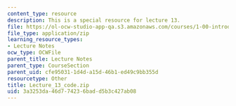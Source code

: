 ```yaml
---
content_type: resource
description: This is a special resource for lecture 13.
file: https://ol-ocw-studio-app-qa.s3.amazonaws.com/courses/1-00-introduction-to-computers-and-engineering-problem-solving-spring-2012/3a3253da46d774236badd5b3c427ab08_Lecture_13_code.zip
file_type: application/zip
learning_resource_types:
- Lecture Notes
ocw_type: OCWFile
parent_title: Lecture Notes
parent_type: CourseSection
parent_uid: cfe95031-1d4d-a15d-46b1-ed49c9bb355d
resourcetype: Other
title: Lecture_13_code.zip
uid: 3a3253da-46d7-7423-6bad-d5b3c427ab08
---
```

